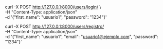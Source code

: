 curl -X POST http://127.0.0.1:8000/users/login/ \   
-H "Content-Type: application/json" \
-d '{"first_name": "usuario1", "password": "1234"}'

curl -X POST http://127.0.0.1:8000/users/registro/ \
-H "Content-Type: application/json" \
-d '{"first_name": "usuario1", "email": "usuario1@ejemplo.com", "password": "1234"}'